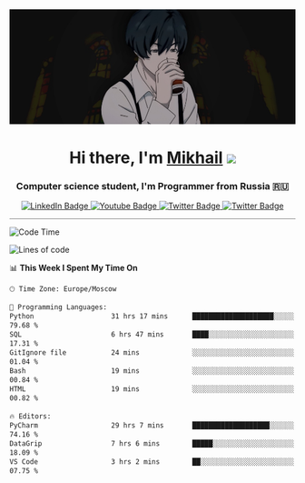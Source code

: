 <div>
  <div align="center">
    <img src="img/banner.jpg"/>
    <h1 align="center">Hi there, I'm <a href="https://github.com/Angeloffy" target="_blank">Mikhail</a> 
    <img src="https://github.com/blackcater/blackcater/raw/main/images/Hi.gif" height="32"/></h1>
  </div>

  <h3 align="center">Computer science student, I'm Programmer from Russia 🇷🇺</h3>
  <div id="badges" align="center">
    <a href="https://t.me/angeloffy">
      <img src="https://img.shields.io/badge/Telegram-2CA5E0?style=for-the-badge&logo=telegram&logoColor=white" alt="LinkedIn Badge"/>
    </a>
    <a href="https://www.youtube.com/channel/UCEL3-LeG0U1_2Ji9XXcPhkQ">
      <img src="https://img.shields.io/badge/YouTube-red?style=for-the-badge&logo=youtube&logoColor=white" alt="Youtube Badge"/>
    </a>
    <a href="mailto:angeloffy.work@gmail.com">
      <img src="https://img.shields.io/badge/Gmail-D14836?style=for-the-badge&logo=gmail&logoColor=white" alt="Twitter Badge"/>
    </a>
    <a href="https://discordapp.com/users/949624873649582121">
      <img src="https://img.shields.io/badge/Discord-7289DA?style=for-the-badge&logo=discord&logoColor=white" alt="Twitter Badge"/>
    </a>
</div>
 
 <hr style="height:1px; color:black; background-color:gray"> 
  
<!--START_SECTION:waka-->
![Code Time](http://img.shields.io/badge/Code%20Time-394%20hrs%2029%20mins-blue)

![Lines of code](https://img.shields.io/badge/From%20Hello%20World%20I%27ve%20Written-73.9%20thousand%20lines%20of%20code-blue)

📊 **This Week I Spent My Time On** 

```text
🕑︎ Time Zone: Europe/Moscow

💬 Programming Languages: 
Python                   31 hrs 17 mins      ████████████████████░░░░░   79.68 % 
SQL                      6 hrs 47 mins       ████░░░░░░░░░░░░░░░░░░░░░   17.31 % 
GitIgnore file           24 mins             ░░░░░░░░░░░░░░░░░░░░░░░░░   01.04 % 
Bash                     19 mins             ░░░░░░░░░░░░░░░░░░░░░░░░░   00.84 % 
HTML                     19 mins             ░░░░░░░░░░░░░░░░░░░░░░░░░   00.82 % 

🔥 Editors: 
PyCharm                  29 hrs 7 mins       ███████████████████░░░░░░   74.16 % 
DataGrip                 7 hrs 6 mins        █████░░░░░░░░░░░░░░░░░░░░   18.09 % 
VS Code                  3 hrs 2 mins        ██░░░░░░░░░░░░░░░░░░░░░░░   07.75 % 
```


<!--END_SECTION:waka-->
